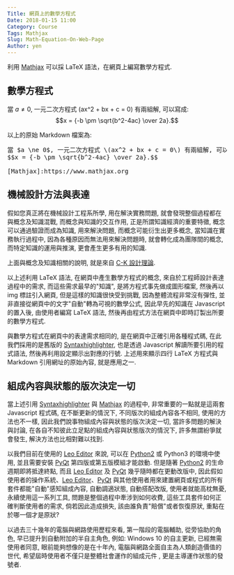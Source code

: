 ```yaml
---
Title: 網頁上的數學方程式
Date: 2018-01-15 11:00
Category: Course
Tags: Mathjax
Slug: Math-Equation-On-Web-Page
Author: yen
---
```


利用 [Mathjax] 可以採 LaTeX 語法，在網頁上編寫數學方程式.

<!-- PELICAN_END_SUMMARY -->

數學方程式
---


當 $a \ne 0$, 一元二次方程式 \(ax^2 + bx + c = 0\) 有兩組解, 可以寫成:
$$x = {-b \pm \sqrt{b^2-4ac} \over 2a}.$$

[Mathjax]:https://www.mathjax.org

以上的原始 Markdown 檔案為:

<pre class="brush:xml">
當 $a \ne 0$, 一元二次方程式 \(ax^2 + bx + c = 0\) 有兩組解, 可以寫成:
$$x = {-b \pm \sqrt{b^2-4ac} \over 2a}.$$

[Mathjax]:https://www.mathjax.org
</pre>

機械設計方法與表達
---

假如您真正將在機械設計工程系所學, 用在解決實務問題, 就會發現整個過程都在與概念及知識混戰, 而概念與知識的交互作用, 正是所謂知識經濟的重要特徵, 概念可以通過驗證而成為知識, 用來解決問題, 而概念可能衍生出更多概念, 當知識在實務執行過程中, 因為各種原因而無法用來解決問題時, 就會轉化成為團隊間的概念, 而特定知識的運用與推演, 更會產生更多有用的知識.

上面與概念及知識相關的說明, 就是來自 [C-K 設計理論].

以上述利用 LaTeX 語法, 在網頁中產生數學方程式的概念, 來自於工程師設計表達過程中的需求, 而這些需求最早的"知識", 是將方程式事先做成圖形檔案, 然後再以 img 標註引入網頁, 但是這樣的知識很快受到挑戰, 因為整體流程非常沒有彈性, 並非直接從網頁中的文字"自動"轉為可視的數學公式, 因此早先的知識在 Javascript 的置入後, 由使用者編寫 LaTeX 語法, 然後再由程式方法在網頁中即時訂製出所要的數學方程式.

與數學方程式在網頁中的表達需求相同的, 是在網頁中正確引用各種程式碼, 在此我們採用的是舊版的 [Syntaxhighlighter], 也是透過 Javascript 解讀所要引用的程式語法, 然後再利用設定顯示出對應的行號. 上述用來顯示四行 LaTeX 方程式與 Markdown 引用網址的原始內容, 就是應用之一.

[C-K 設計理論]: http://cktheory.com
[Syntaxhighlighter]: http://alexgorbatchev.com/SyntaxHighlighter/

組成內容與狀態的版次決定一切
---

當上述引用 [Syntaxhighlighter] 與 [Mathjax] 的過程中, 非常重要的一點就是這兩套 Javascript 程式碼, 在不斷更新的情況下, 不同版次的組成內容各不相同, 使用的方法也不一樣, 因此我們說事物組成內容與狀態的版次決定一切, 當許多問題的解決與討論, 在各自不知彼此立足點的組成內容與狀態版次的情況下, 許多無謂紛爭就會發生, 解決方法也比相對難以找到.

以我們目前在使用的 [Leo Editor] 來說, 可以在 [Python2] 或 Python3 的環境中使用, 並且需要安裝 [PyQt] 第四版或第五版模組才能啟動. 但是隨著 [Python2] 的生命週期即將抵達終點, 而且 [Leo Editor] 及 [PyQt] 幾乎隨時都在更動改版中, 因此假如使用者的操作系統、[Leo Editor]、[PyQt] 與其他使用者用來建置網頁或程式的所有套件都能"自動"感知組成內容, 自動調適狀態, 自動搭配改版, 使用者就能高枕無憂, 永續使用這一系列工具, 問題是整個過程中牽涉到如何收費, 這些工具套件如何正確判斷使用者的需求, 倘若因此造成損失, 該由誰負責"賠償"或者恢復原狀, 重點在於哪一個才是原狀?

以過去三十幾年的電腦與網路使用歷程來看, 第一階段的電腦輔助, 從旁協助的角色, 早已提升到自動附加的半自主角色, 例如: Windows 10 的自主更新, 已經無需使用者同意, 眼前能夠想像的是在十年內, 電腦與網路全面自主為人類創造價值的世代, 希望屆時使用者不僅只是整體社會運作的組成元件
, 更是主導運作狀態的發號者.

[Leo Editor]: http://leoeditor.com/
[PyQt]: https://riverbankcomputing.com/software/pyqt/intro
[Python2]: https://pythonclock.org/

